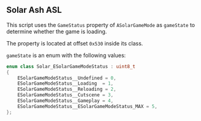 ## Solar Ash ASL

This script uses the `GameStatus` property of `ASolarGameMode` as `gameState` to determine whether the game is loading.

The property is located at offset `0x530` inside its class.

`gameState` is an enum with the following values:
```c++
enum class Solar_ESolarGameModeStatus : uint8_t
{
	ESolarGameModeStatus__Undefined = 0,
	ESolarGameModeStatus__Loading  = 1,
	ESolarGameModeStatus__Reloading = 2,
	ESolarGameModeStatus__Cutscene = 3,
	ESolarGameModeStatus__Gameplay = 4,
	ESolarGameModeStatus__ESolarGameModeStatus_MAX = 5,
};
```
